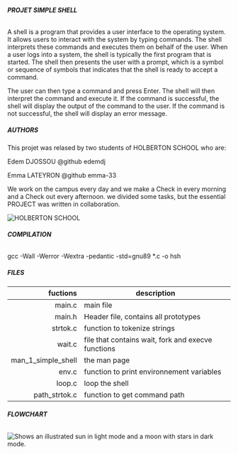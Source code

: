 ###### **PROJET SIMPLE SHELL**

A shell is a program that provides a user interface to the operating system. It allows users to interact with the system by typing commands. The shell interprets these commands and executes them on behalf of the user.
When a user logs into a system, the shell is typically the first program that is started. The shell then presents the user with a prompt, which is a symbol or sequence of symbols that indicates that the shell is ready to accept a command.

The user can then type a command and press Enter. The shell will then interpret the command and execute it. If the command is successful, the shell will display the output of the command to the user. If the command is not successful, the shell will display an error message.



##### **AUTHORS**

This projet was relased by two students of HOLBERTON SCHOOL who are:

Edem DJOSSOU @github edemdj

Emma LATEYRON @github emma-33

We work on the campus every day and we make a Check in every morning and a Check out every afternoon. we divided some tasks, but the essential PROJECT was written in collaboration.


![HOLBERTON SCHOOL](https://getlogovector.com/wp-content/uploads/2020/11/holberton-school-logo-vector.png)


###### **COMPILATION**

gcc -Wall -Werror -Wextra -pedantic -std=gnu89 *.c -o hsh

##### **FILES**


| fuctions      |          description                  |
|--------:      |---------------------------------------|
| main.c        | main file                             |
| main.h        | Header file, contains all prototypes  |
|strtok.c       | function to tokenize strings          |
| wait.c        | file that contains wait, fork and execve functions |
| man_1_simple_shell | the man page                     |
| env.c         | function to print environnement variables      |
| loop.c        | loop the shell                        |
|path_strtok.c  | function to get command path          |





######  **FLOWCHART**


<picture>
  <source media="(prefers-color-scheme: dark)" srcset="https://files.slack.com/files-pri/T0423U1MW21-F06B8TC15J7/flowchart_simple_shell.jpg">
  <source media="(prefers-color-scheme: light)" srcset="https://files.slack.com/files-pri/T0423U1MW21-F06B8TC15J7/flowchart_simple_shell.jpg">
  <img alt="Shows an illustrated sun in light mode and a moon with stars in dark mode." src="https://files.slack.com/files-pri/T0423U1MW21-F06B8TC15J7/flowchart_simple_shell.jpg">
</picture>

